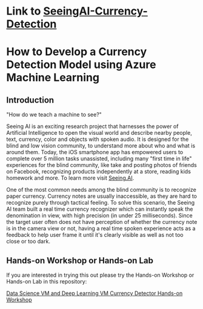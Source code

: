 # Link to [SeeingAI-Currency-Detection](https://github.com/xiaoyongzhu/SeeingAI-Currency-Detection)

# How to Develop a Currency Detection Model using Azure Machine Learning

## Introduction
"How do we teach a machine to see?"

Seeing AI is an exciting research project that harnesses the power of Artificial Intelligence to open the visual world and describe nearby people, text, currency, color and objects with spoken audio. It is designed for the blind and low vision community, to understand more about who and what is around them. Today, the iOS smartphone app has empowered users to complete over 5 million tasks unassisted, including many "first time in life" experiences for the blind community, like take and posting photos of friends on Facebook, recognizing products independently at a store, reading kids homework and more. To learn more visit [Seeing.AI](https://www.microsoft.com/en-us/seeing-ai/).

One of the most common needs among the blind community is to recognize paper currency. Currency notes are usually inaccessible, as they are hard to recognize purely through tactical feeling. To solve this scenario, the Seeing AI team built a real time currency recognizer which can instantly speak the denomination in view, with high precision (in under 25 milliseconds). Since the target user often does not have perception of whether the currency note is in the camera view or not, having a real time spoken experience acts as a feedback to help user frame it until it's clearly visible as well as not too close or too dark.

## Hands-on Workshop or Hands-on Lab
If you are interested in trying this out please try the Hands-on Workshop or Hands-on Lab in this repository:

[Data Science VM and Deep Learning VM Currency Detector Hands-on Workshop](https://github.com/Azure/data-ai-iot/blob/master/SeeingAI-Currency-Detection/Data%20Science%20VM%20and%20Deep%20Learning%20VM%20Currency%20Detector%20Hands-on%20Workshop.docx)